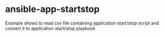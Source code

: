 # ansible-app-startstop
Example shows to read csv file  containing application start/stop script and convert it to application start/stop playbook

